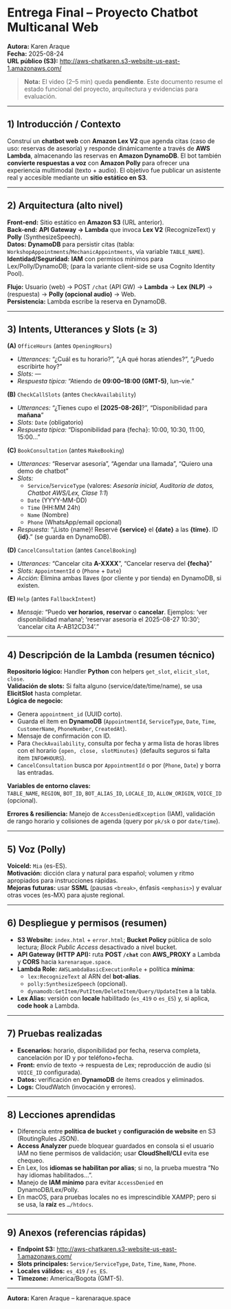 # Entrega Final – Proyecto Chatbot Multicanal Web
**Autora:** Karen Araque  
**Fecha:** 2025-08-24  
**URL público (S3):** http://aws-chatkaren.s3-website-us-east-1.amazonaws.com/

> **Nota:** El video (2–5 min) queda **pendiente**. Este documento resume el estado funcional del proyecto, arquitectura y evidencias para evaluación.

---

## 1) Introducción / Contexto
Construí un **chatbot web** con **Amazon Lex V2** que agenda citas (caso de uso: reservas de asesoría) y responde dinámicamente a través de **AWS Lambda**, almacenando las reservas en **Amazon DynamoDB**. El bot también **convierte respuestas a voz** con **Amazon Polly** para ofrecer una experiencia multimodal (texto + audio). El objetivo fue publicar un asistente real y accesible mediante un **sitio estático en S3**.

---

## 2) Arquitectura (alto nivel)
**Front-end:** Sitio estático en **Amazon S3** (URL anterior).  
**Back-end:** **API Gateway → Lambda** que invoca **Lex V2** (RecognizeText) y **Polly** (SynthesizeSpeech).  
**Datos:** **DynamoDB** para persistir citas (tabla: `WorkshopAppointments`/`MechanicAppointments`, vía variable `TABLE_NAME`).  
**Identidad/Seguridad:** **IAM** con permisos mínimos para Lex/Polly/DynamoDB; (para la variante client-side se usa Cognito Identity Pool).

**Flujo:** Usuario (web) → POST `/chat` (API GW) → **Lambda** → **Lex (NLP)** → (respuesta) → **Polly (opcional audio)** → Web.  
**Persistencia:** Lambda escribe la reserva en DynamoDB.
  
---

## 3) Intents, Utterances y Slots (≥ 3)
**(A)** `OfficeHours` (antes `OpeningHours`)  
- *Utterances:* “¿Cuál es tu horario?”, “¿A qué horas atiendes?”, “¿Puedo escribirte hoy?”  
- *Slots:* —  
- *Respuesta típica:* “Atiendo de **09:00–18:00 (GMT-5)**, lun–vie.”

**(B)** `CheckCallSlots` (antes `CheckAvailability`)  
- *Utterances:* “¿Tienes cupo el **[2025-08-26]**?”, “Disponibilidad para **mañana**”  
- *Slots:* `Date` (obligatorio)  
- *Respuesta típica:* “Disponibilidad para {fecha}: 10:00, 10:30, 11:00, 15:00…”

**(C)** `BookConsultation` (antes `MakeBooking`)  
- *Utterances:* “Reservar asesoría”, “Agendar una llamada”, “Quiero una demo de chatbot”  
- *Slots:*  
  - `Service`/`ServiceType` (valores: *Asesoría inicial, Auditoría de datos, Chatbot AWS/Lex, Clase 1:1*)  
  - `Date` (YYYY-MM-DD)  
  - `Time` (HH:MM 24h)  
  - `Name` (Nombre)  
  - `Phone` (WhatsApp/email opcional)  
- *Respuesta:* “¡Listo {name}! Reservé **{service}** el **{date}** a las **{time}**. ID **{id}**.” (se guarda en DynamoDB).

**(D)** `CancelConsultation` (antes `CancelBooking`)  
- *Utterances:* “Cancelar cita **A-XXXX**”, “Cancelar reserva del **{fecha}**”  
- *Slots:* `AppointmentId` o (`Phone` + `Date`)  
- *Acción:* Elimina ambas llaves (por cliente y por tienda) en DynamoDB, si existen.

**(E)** `Help` (antes `FallbackIntent`)  
- *Mensaje:* “Puedo **ver horarios**, **reservar** o **cancelar**. Ejemplos: ‘ver disponibilidad mañana’; ‘reservar asesoría el 2025-08-27 10:30’; ‘cancelar cita A-AB12CD34’.”

---

## 4) Descripción de la Lambda (resumen técnico)
**Repositorio lógico:** Handler **Python** con helpers `get_slot`, `elicit_slot`, `close`.  
**Validación de slots:** Si falta alguno (service/date/time/name), se usa **ElicitSlot** hasta completar.  
**Lógica de negocio:**  
- Genera `appointment_id` (UUID corto).  
- Guarda el ítem en **DynamoDB** (`AppointmentId`, `ServiceType`, `Date`, `Time`, `CustomerName`, `PhoneNumber`, `CreatedAt`).  
- Mensaje de confirmación con ID.
- Para `CheckAvailability`, consulta por fecha y arma lista de horas libres con el horario `{open, close, slotMinutes}` (defaults seguros si falta item `INFO#HOURS`).  
- `CancelConsultation` busca por `AppointmentId` o por (`Phone`, `Date`) y borra las entradas.

**Variables de entorno claves:**  
`TABLE_NAME`, `REGION`, `BOT_ID`, `BOT_ALIAS_ID`, `LOCALE_ID`, `ALLOW_ORIGIN`, `VOICE_ID` (opcional).

**Errores & resiliencia:** Manejo de `AccessDeniedException` (IAM), validación de rango horario y colisiones de agenda (query por `pk/sk` o por `date/time`).

---

## 5) Voz (Polly)
**VoiceId:** `Mia` (es-ES).  
**Motivación:** dicción clara y natural para español; volumen y ritmo apropiados para instrucciones rápidas.  
**Mejoras futuras:** usar **SSML** (pausas `<break>`, énfasis `<emphasis>`) y evaluar otras voces (es-MX) para ajuste regional.

---

## 6) Despliegue y permisos (resumen)
- **S3 Website:** `index.html` + `error.html`; **Bucket Policy** pública de solo lectura; *Block Public Access* desactivado a nivel bucket.  
- **API Gateway (HTTP API):** ruta **POST `/chat`** con **AWS_PROXY** a Lambda y **CORS** hacia `karenaraque.space`.  
- **Lambda Role:** `AWSLambdaBasicExecutionRole` + política **mínima**:  
  - `lex:RecognizeText` al ARN del **bot-alias**.  
  - `polly:SynthesizeSpeech` (opcional).  
  - `dynamodb:GetItem/PutItem/DeleteItem/Query/UpdateItem` a la tabla.  
- **Lex Alias:** versión con **locale** habilitado (`es_419` o `es_ES`) y, si aplica, **code hook** a Lambda.

---

## 7) Pruebas realizadas
- **Escenarios:** horario, disponibilidad por fecha, reserva completa, cancelación por ID y por teléfono+fecha.  
- **Front:** envío de texto → respuesta de Lex; reproducción de audio (si `VOICE_ID` configurada).  
- **Datos:** verificación en **DynamoDB** de ítems creados y eliminados.  
- **Logs:** CloudWatch (invocación y errores).

---

## 8) Lecciones aprendidas
- Diferencia entre **política de bucket** y **configuración de website** en S3 (RoutingRules JSON).  
- **Access Analyzer** puede bloquear guardados en consola si el usuario IAM no tiene permisos de validación; usar **CloudShell/CLI** evita ese chequeo.  
- En Lex, los **idiomas se habilitan por alias**; si no, la prueba muestra “No hay idiomas habilitados…”.  
- Manejo de **IAM mínimo** para evitar `AccessDenied` en DynamoDB/Lex/Polly.  
- En macOS, para pruebas locales no es imprescindible XAMPP; pero si se usa, la **raíz** es `…/htdocs`.

---

## 9) Anexos (referencias rápidas)
- **Endpoint S3:** http://aws-chatkaren.s3-website-us-east-1.amazonaws.com/  
- **Slots principales:** `Service/ServiceType`, `Date`, `Time`, `Name`, `Phone`.  
- **Locales válidos:** `es_419` / `es_ES`.  
- **Timezone:** America/Bogota (GMT-5).

---
**Autora:** Karen Araque – karenaraque.space
